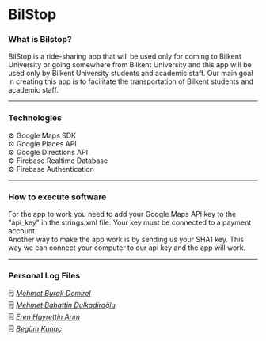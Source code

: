 # BilStop

### What is Bilstop?
BilStop is a ride-sharing app that will be used only for coming to Bilkent University or going somewhere from Bilkent University and this app will be used only by  Bilkent University students and academic staff. Our main goal in creating this app is to facilitate the transportation of Bilkent students and academic staff. <br />

---
### Technologies

:gear: Google Maps SDK<br />
:gear: Google Places API<br />
:gear: Google Directions API<br />
:gear: Firebase Realtime Database<br />
:gear: Firebase Authentication<br />

---
### How to execute software

For the app to work you need to add your Google Maps API key to the "api_key" in the strings.xml file. Your key must be connected to a payment account.<br />
Another way to make the app work is by sending us your SHA1 key. This way we can connect your computer to our api key and the app will work.<br />

---
### Personal Log Files
:spiral_notepad:  <a href="https://markdownmonster.west-wind.com" style="font-style: italic">
    Mehmet Burak Demirel</a><br />
:spiral_notepad:  <a href="https://markdownmonster.west-wind.com" style="font-style: italic">
    Mehmet Bahattin Dulkadiroğlu</a><br />
:spiral_notepad:  <a href="https://markdownmonster.west-wind.com" style="font-style: italic">
    Eren Hayrettin Arım</a><br />
:spiral_notepad:  <a href="https://markdownmonster.west-wind.com" style="font-style: italic">
    Begüm Kunaç</a><br />


